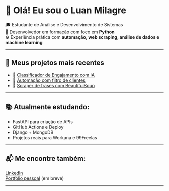 # 👋 Olá! Eu sou o Luan Milagre

🎓 Estudante de Análise e Desenvolvimento de Sistemas  
🐍 Desenvolvedor em formação com foco em **Python**  
⚙️ Experiência prática com **automação, web scraping, análise de dados e machine learning**

---

## 🚀 Meus projetos mais recentes

- 🔗 [Classificador de Engajamento com IA](https://github.com/luanmilagre/classificador-ia-engajamento)
- 🔗 [Automação com filtro de clientes](https://github.com/luanmilagre/automacao-filtro-clientes)
- 🔗 [Scraper de frases com BeautifulSoup]([https://github.com/luanmilagre/scraper-frases-python](https://github.com/luanmilagre/projeto-scraper-citacoes))

---

## 📚 Atualmente estudando:

- FastAPI para criação de APIs
- GitHub Actions e Deploy
- Django + MongoDB
- Projetos reais para Workana e 99Freelas

---

## 📬 Me encontre também:

[LinkedIn](https://www.linkedin.com/in/luan-milagre-5689a8307 )  
[Portfólio pessoal](#) (em breve)

---
